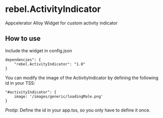 rebel.ActivityIndicator
=======================

Appcelerator Alloy Widget for custom activity indicator

## How to use

Include the widget in config.json

```
dependencies": {
    "rebel.ActivityIndicator": "1.0"
}
```

You can modify the image of the ActivityIndicator by defining the following id in your TSS:

```
"#activityIndicator": {
    image: '/images/generic/loadingMale.png'
}
```

_Protip:_ Define the id in your app.tss, so you only have to define it once.
